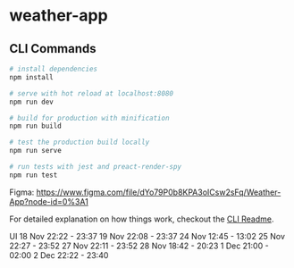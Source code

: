# weather-app

## CLI Commands

``` bash
# install dependencies
npm install

# serve with hot reload at localhost:8080
npm run dev

# build for production with minification
npm run build

# test the production build locally
npm run serve

# run tests with jest and preact-render-spy 
npm run test
```

Figma: https://www.figma.com/file/dYo79P0b8KPA3oICsw2sFq/Weather-App?node-id=0%3A1

For detailed explanation on how things work, checkout the [CLI Readme](https://github.com/developit/preact-cli/blob/master/README.md).

UI
18 Nov 22:22 - 23:37
19 Nov 22:08 - 23:37
24 Nov 12:45 - 13:02
25 Nov 22:27 - 23:52
27 Nov 22:11 - 23:52
28 Nov 18:42 - 20:23
1 Dec 21:00 - 02:00
2 Dec 22:22 - 23:40
